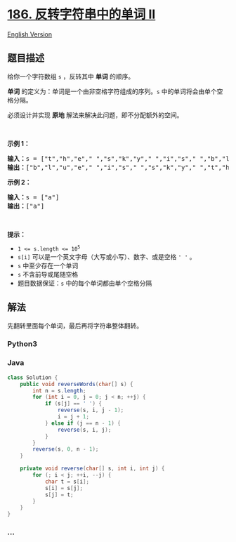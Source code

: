 # [186. 反转字符串中的单词 II](https://leetcode.cn/problems/reverse-words-in-a-string-ii)

[English Version](/solution/0100-0199/0186.Reverse%20Words%20in%20a%20String%20II/README_EN.md)

## 题目描述

<!-- 这里写题目描述 -->

<p>给你一个字符数组 <code>s</code> ，反转其中 <strong>单词</strong> 的顺序。</p>

<p><strong>单词</strong> 的定义为：单词是一个由非空格字符组成的序列。<code>s</code> 中的单词将会由单个空格分隔。</p>

<div class="original__bRMd">
<div>
<p>必须设计并实现 <strong>原地</strong> 解法来解决此问题，即不分配额外的空间。</p>

<p>&nbsp;</p>

<p><strong>示例 1：</strong></p>

<pre>
<strong>输入：</strong>s = ["t","h","e"," ","s","k","y"," ","i","s"," ","b","l","u","e"]
<strong>输出：</strong>["b","l","u","e"," ","i","s"," ","s","k","y"," ","t","h","e"]
</pre>

<p><strong>示例 2：</strong></p>

<pre>
<strong>输入：</strong>s = ["a"]
<strong>输出：</strong>["a"]
</pre>

<p>&nbsp;</p>

<p><strong>提示：</strong></p>

<ul>
	<li><code>1 &lt;= s.length &lt;= 10<sup>5</sup></code></li>
	<li><code>s[i]</code> 可以是一个英文字母（大写或小写）、数字、或是空格 <code>' '</code> 。</li>
	<li><code>s</code> 中至少存在一个单词</li>
	<li><code>s</code> 不含前导或尾随空格</li>
	<li>题目数据保证：<code>s</code> 中的每个单词都由单个空格分隔</li>
</ul>
</div>
</div>

## 解法

<!-- 这里可写通用的实现逻辑 -->

先翻转里面每个单词，最后再将字符串整体翻转。

<!-- tabs:start -->

### **Python3**

<!-- 这里可写当前语言的特殊实现逻辑 -->



### **Java**

<!-- 这里可写当前语言的特殊实现逻辑 -->

```java
class Solution {
    public void reverseWords(char[] s) {
        int n = s.length;
        for (int i = 0, j = 0; j < n; ++j) {
            if (s[j] == ' ') {
                reverse(s, i, j - 1);
                i = j + 1;
            } else if (j == n - 1) {
                reverse(s, i, j);
            }
        }
        reverse(s, 0, n - 1);
    }

    private void reverse(char[] s, int i, int j) {
        for (; i < j; ++i, --j) {
            char t = s[i];
            s[i] = s[j];
            s[j] = t;
        }
    }
}
```









### **...**

```

```



